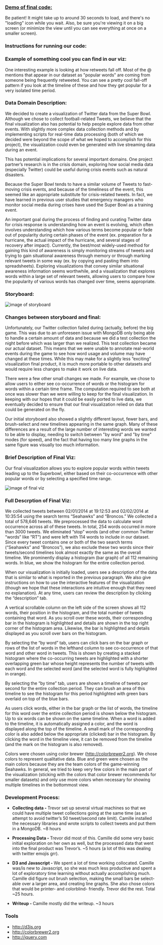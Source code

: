 ### [Demo of final code:](http://homes.cs.washington.edu/~tperrier/a3/) 
Be patient! It might take up to around 30 seconds to load, and there's no "loading" icon while you wait. 
Also, be sure you're viewing it on a big screen (or minimize the view until you can see everything at once on a smaller screen). 

### Instructions for running our code: 


### Example of something cool you can find in our viz: 

One interesting example is looking at how retweets fall off. Most of the @ mentions that appear in our dataset as "popular words" are coming from someone being frequently retweeted. You can see a pretty cool fall-off pattern if you look at the timeline of these and how they get popular for a very isolated time period. 

### Data Domain Description: 

We decided to create a visualization of Twitter data from the Super Bowl. Although we chose to collect football-related Tweets, we believe that the final visualization also has potential to help people explore data from other events. With slightly more complex data collection methods and by implementing scripts for real-time data processing (both of which we decided were beyond the scope of what we hoped to accomplish for this project), the visualization could even be generated with live streaming data during an event. 

This has potential implications for several important domains. One project partner’s research is in the crisis domain, exploring how social media data (especially Twitter) could be useful during crisis events such as natural disasters. 

Because the Super Bowl tends to have a similar volume of Tweets to fast-moving crisis events, and because of the timeliness of the event, this seemed like an appropriate substitute for crisis-related tweets. In fact, we have learned in previous user studies that emergency managers who monitor social media during crises have used the Super Bowl as a training event. 

An important goal during the process of finding and curating Twitter data for crisis response is understanding how an event is evolving, which often involves understanding which how various terms become popular or fade out of popularity during certain phases of the event (ex. preparation for a hurricane, the actual impact of the hurricane, and several stages of recovery after impact). Currently, the best/most widely-used method for gaining this kind of awareness is simply monitoring streams of tweets and trying to gain situational awareness through memory or through marking relevant tweets in some way (ex. by copying and pasting them into spreadsheets). Exploring visualizations that convey similar situational awareness information seems worthwhile, and a visualization that explores words within a large set of relevant tweets, allowing users to compare how the popularity of various words has changed over time, seems appropriate.

### Storyboard: 

![image of storyboard](https://raw.github.com/CSE512-14W/a3-tperrier-cobbc12/master/storyboard.png)

### Changes between storyboard and final:

Unfortunately, our Twitter collection failed during (actually, before) the big game. This was due to an unforeseen issue with MongoDB only being able to handle a certain amount of data and because we did a test collection the night before which was larger than we realized. This test collection became our actual dataset. This means that we were unable to annotate real-world events during the game to see how word usage and volume may have changed at these times. While this may make for a slightly less “exciting” visualization final product, it is much more portable to other datasets and would require less changes to make it work on live data. 

There were a few other small changes we made. For example, we chose to allow users to either see co-occurrence of words or the histogram for words within a certain time frame. The computation required to see both at once was slower than we were willing to keep for the final visualization. In keeping with our hopes that it could be easily ported to live data, we eventually decided to ensure that our final visualization relied on data that could be generated on the fly. 

Our initial storyboard also showed a slightly different layout, fewer bars, and brush-select and new timelines appearing in the same graph. Many of these differences are a result of the large number of interesting words we wanted to be able to display, needing to switch between "by word" and "by time" modes (for speed), and the fact that having too many line graphs in the same figure was visually too much information. 

### Brief Description of Final Viz: 

Our final visualization allows you to explore popular words within tweets leading up to the Superbowl, either based on their co-occurrence with other popular words or by selecting a specified time range.

![image of final viz](https://raw.github.com/CSE512-14W/a3-tperrier-cobbc12/master/finalviz_a3.png)

### Full Descrption of Final Viz: 

We collected tweets between 02/01/2014 at 19:12:53 and 02/02/2014 at 10:35:54 using the search terms “Seahawks” and “Broncos.” We collected a total of 578,646 tweets. We preprocessed the data to calculate word occurrence across all of these tweets. In total, 254 words occurred in more than 3000 tweets. We eliminated “stop” words (and other common Twitter “words” like “RT”) and were left with 114 words to include in our dataset. Since every tweet contains one or both of the two search terms (“Seahawks” and “Broncos”), we also exclude these two words since their tweets/second timelines look almost exactly the same as the overall timeline. We prominently display a histogram (bar graph) of all 112 remaining words. In blue, we show the histogram for the entire collection period. 

When our visualization is initially loaded, users see a description of the data that is similar to what is reported in the previous paragraph. We also give instructions on how to use the interactive features of the visualization (though we hope that these interactions are intuitive enough that they need no explanation). At any time, users can review the description by clicking the “description” tab. 

A vertical scrollable column on the left side of the screen shows all 112 words, their position in the histogram, and the total number of tweets containing that word. As you scroll over these words, their corresponding bar in the histogram is highlighted and details are shown in the top right corner of the histogram area. Likewise, the bar is highlighted and details displayed as you scroll over bars on the histogram.

By selecting the “by word” tab, users can click bars on the bar graph or rows of the list of words in the lefthand column to see co-occurrence of that word and other word in tweets. This is shown by creating a stacked histogram where the co-occurring tweets are highlighted with a shorter overlapping green bar whose height represents the number of tweets with each word and the selected word (and the selected word is fully highlighted in orange). 

By selecting the “by time” tab, users are shown a timeline of tweets per second for the entire collection period. They can brush an area of this timeline to see the histogram for this period highlighted with green bars overlaid on top of the blue bars. 

As users click words, either in the bar graph or the list of words, the timeline for this word over the entire collection period is shown below the histogram. Up to six words can be shown on the same timeline. When a word is added to the timeline, it is automatically assigned a color, and the word is displayed along the top of the timeline. A small mark of the corresponding color is also added below the appropriate (clicked) bar in the histogram. By clicking the word in the timeline view, it can be removed from the timeline (and the mark on the histogram is also removed). 

Colors were chosen using color brewer (http://colorbrewer2.org). We chose colors to represent qualitative data. Blue and green were chosen as the main colors because they are the team colors of the game-winning Seahawks. In general, we tried to keep very few colors in the main part of the visualization (sticking with the colors that color brewer recommends for smaller datasets) and only use more colors when necessary for showing multiple timelines in the bottommost view. 

### Development Process:

* <b>Collecting data - </b>Trevor set up several virtual machines so that we could have multiple tweet collections going at the same time (as an attempt to avoid twitter’s 50 tweet/second rate limit). Camille installed the necessary libraries and wrote scripts to collect tweets and put them in a MongoDB. ~8 hours 

* <b>Processing Data - </b>Trevor did most of this. Camille did some very basic initial exploration on her own as well, but the processed data that went into the final product was Trevor’s. ~5 hours (a lot of this was dealing with twitter emojis grr). 

* <b>D3 and Javascript - </b>We spent a lot of time working collocated. Camille was/is new to Javascript, so she was much less productive and spent a lot of exploratory time learning without actually accomplishing much. Camille did figure out brush selection, making the small bars be select-able over a larger area, and creating line graphs. She also chose colors that would be printer- and colorblind- friendly. Trevor did the rest. Total ~25 hours. 

* <b>Writeup - </b>Camille mostly did the writeup. ~3 hours 

### Tools

* http://d3js.org
* http://colorbrewer2.org
* http://jquery.com
